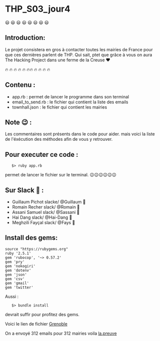 # THP_S03_jour4

:smiley: :smiley: :smiley: :smiley: :smiley: :smiley: :smiley: :smiley: 

## Introduction:

Le projet consistera en gros à contacter toutes les mairies de France pour que ces dernières parlent de THP. Qui sait, ptet que grâce à vous on aura The Hacking Project dans une ferme de la Creuse ❤️

:fire: :fire: :fire: :fire: :fire: :fire::fire: :fire: :fire: :fire: :fire:

## Contenu :
*  app.rb :    permet de lancer le programme dans son terminal
*  email_to_send.rb :   le fichier qui contient la liste des emails
*  townhall.json  :  le fichier qui contient les mairies


                   
                    
## Note :wink: :
Les commentaires sont présents dans le code pour aider. mais voici la liste de l'éxécution des méthodes afin de vous y retrouver.


## Pour executer ce code :
```
   $> ruby app.rb
```

permet de lancer le fichier sur le terminal.
:wink::wink::wink::wink::wink::wink:


## Sur Slack :tea: :


* Guillaum Pichot slacke/ @Guillaum :tropical_fish:
* Romain Recher   slack/  @Romain :whale2:
* Assani Samuel   slack/  @Sassani :tiger2:
* Hai Dang        slack/  @Hai-Dang :leopard:
* Meghzili Fayçal slack/  @Fays :dolphin:




## Install des gems:

```
source "https://rubygems.org"
ruby '2.5.1'
gem 'rubocop', '~> 0.57.2'
gem 'pry'
gem 'nokogiri'
gem 'dotenv'
gem 'json'
gem 'csv'
gem 'gmail'
gem 'twitter'
```


Aussi :
```
   $> bundle install
```

devrait suffir pour profitez des gems.

Voici le lien de fichier  [Grenoble](https://github.com/RomainRec/Jour4Semaine3)


On a envoyé 312 emails pour 312 mairies voila [la.preuve](https://files.slack.com/files-pri/T3W8B88JW-FDGMC32HX/screen_shot_2018-10-18_at_18.46.50.png)
